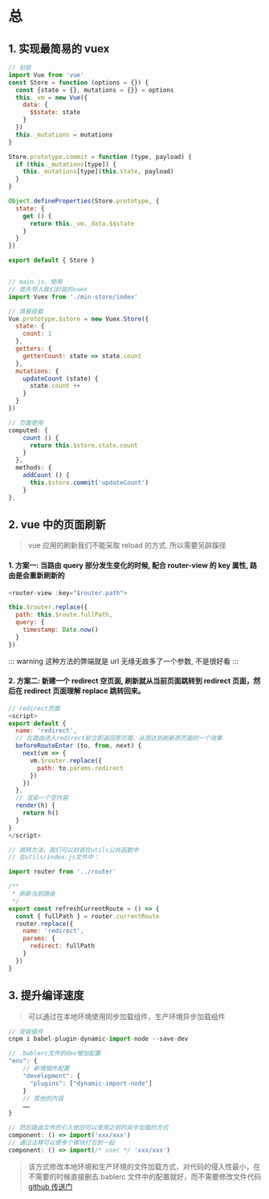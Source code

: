 # 总

## 1. 实现最简易的 vuex

```js
// 封装
import Vue from 'vue'
const Store = function (options = {}) {
  const {state = {}, mutations = {}} = options
  this._vm = new Vue({
    data: {
      $$state: state
    }
  })
  this._mutations = mutations
}

Store.prototype.commit = function (type, payload) {
  if (this._mutations[type]) {
    this._mutations[type](this.state, payload)
  }
}

Object.defineProperties(Store.prototype, {
  state: {
    get () {
      return this._vm._data.$$state
    }
  }
})

export default { Store }


// main.js，使用
// 首先导入我们封装的vuex
import Vuex from './min-store/index'

// 简易挂载
Vue.prototype.$store = new Vuex.Store({
  state: {
    count: 1
  },
  getters: {
    getterCount: state => state.count
  },
  mutations: {
    updateCount (state) {
      state.count ++
    }
  }
})

// 页面使用
computed: {
    count () {
      return this.$store.state.count
    }
  },
  methods: {
    addCount () {
      this.$store.commit('updateCount')
    }
},

```

## 2. vue 中的页面刷新

> vue 应用的刷新我们不能采取 reload 的方式. 所以需要另辟蹊径

#### 1. 方案一: 当路由 query 部分发生变化的时候, 配合 router-view 的 key 属性, 路由是会重新刷新的

```js
<router-view :key="$router.path">

this.$router.replace({
  path: this.$route.fullPath,
  query: {
    timestamp: Date.now()
  }
})
```

::: warning
这种方法的弊端就是 url 无缘无故多了一个参数, 不是很好看
:::

#### 2. 方案二: 新建一个 redirect 空页面, 刷新就从当前页面跳转到 redirect 页面，然后在 redirect 页面理解 replace 跳转回来。

```js
// redirect页面
<script>
export default {
  name: 'redirect',
  // 在路由进入redirect前立即返回原页面，从而达到刷新原页面的一个效果
  beforeRouteEnter (to, from, next) {
    next(vm => {
      vm.$router.replace({
        path: to.params.redirect
      })
    })
  },
  // 渲染一个空内容
  render(h) {
    return h()
  }
}
</script>

// 跳转方法，我们可以封装在utils公共函数中
// 在utils/index.js文件中：

import router from '../router'

/**
 * 刷新当前路由
 */
export const refreshCurrentRoute = () => {
  const { fullPath } = router.currentRoute
  router.replace({
    name: 'redirect',
    params: {
      redirect: fullPath
    }
  })
}

```

## 3. 提升编译速度

> 可以通过在本地环境使用同步加载组件，生产环境异步加载组件

```js
// 安装插件
cnpm i babel-plugin-dynamic-import-node --save-dev

// .bablerc文件的dev增加配置
"env": {
    // 新增插件配置
    "development": {
      "plugins": ["dynamic-import-node"]
    }
    // 其他的内容
    ……
}

// 然后路由文件的引入依旧可以使用之前的异步加载的方式
component: () => import('xxx/xxx')
// 通过注释可以使多个模块打包到一起
component: () => import(/* user */ 'xxx/xxx')

```

> 该方式修改本地环境和生产环境的文件加载方式，对代码的侵入性最小，在不需要的时候直接删去.bablerc 文件中的配置就好，而不需要修改文件代码 [github 传送门](https://github.com/airbnb/babel-plugin-dynamic-import-node)
